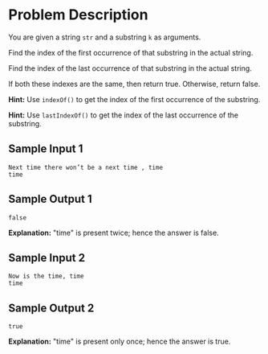 # Problem Description

You are given a string `str` and a substring `k` as arguments.

Find the index of the first occurrence of that substring in the actual string.

Find the index of the last occurrence of that substring in the actual string.

If both these indexes are the same, then return true. Otherwise, return false.

**Hint:** Use `indexOf()` to get the index of the first occurrence of the substring.

**Hint:** Use `lastIndexOf()` to get the index of the last occurrence of the substring.

## Sample Input 1
```plaintext
Next time there won’t be a next time , time
time
```

## Sample Output 1
```plaintext
false
```

**Explanation:**
"time" is present twice; hence the answer is false.

## Sample Input 2
```plaintext
Now is the time, time
time
```

## Sample Output 2
```plaintext
true
```

**Explanation:**
"time" is present only once; hence the answer is true.
